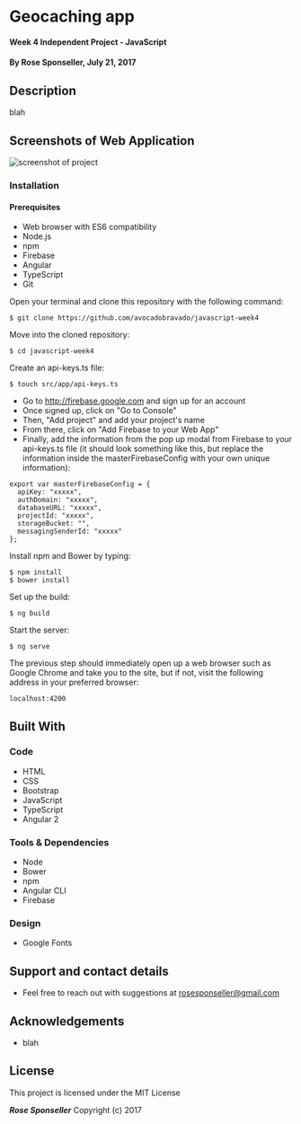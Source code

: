 # Geocaching app

#### Week 4 Independent Project - JavaScript

#### By **Rose Sponseller, July 21, 2017**

## Description

blah

## Screenshots of Web Application

![screenshot of project](https://github.com/avocadobravado/javascript-week4/raw/master/src/assets/scs01.png?raw=true)

### Installation

#### Prerequisites

* Web browser with ES6 compatibility
* Node.js
* npm
* Firebase
* Angular
* TypeScript
* Git

Open your terminal and clone this repository with the following command:

```
$ git clone https://github.com/avocadobravado/javascript-week4
```

Move into the cloned repository:

```
$ cd javascript-week4
```

Create an api-keys.ts file:

```
$ touch src/app/api-keys.ts
```

* Go to http://firebase.google.com and sign up for an account
* Once signed up, click on "Go to Console"
* Then, "Add project" and add your project's name
* From there, click on "Add Firebase to your Web App"
* Finally, add the information from the pop up modal from Firebase to your api-keys.ts file (it should look something like this, but replace the information inside the masterFirebaseConfig with your own unique information):

```
export var masterFirebaseConfig = {
  apiKey: "xxxxx",
  authDomain: "xxxxx",
  databaseURL: "xxxxx",
  projectId: "xxxxx",
  storageBucket: "",
  messagingSenderId: "xxxxx"
};
```

Install npm and Bower by typing:

```
$ npm install
$ bower install
```

Set up the build:

```
$ ng build
```

Start the server:

```
$ ng serve
```

The previous step should immediately open up a web browser such as Google Chrome and take you to the site, but if not, visit the following address in your preferred browser:

```
localhost:4200
```

## Built With

### Code
* HTML
* CSS
* Bootstrap
* JavaScript
* TypeScript
* Angular 2

### Tools &amp; Dependencies
* Node
* Bower
* npm
* Angular CLI
* Firebase

### Design
* Google Fonts

## Support and contact details

* Feel free to reach out with suggestions at rosesponseller@gmail.com

## Acknowledgements

* blah

## License

This project is licensed under the MIT License

**_Rose Sponseller_** Copyright (c) 2017
